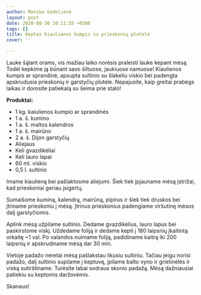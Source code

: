 ```yaml
---
author: Monika Godelienė
layout: post
date: 2020-08-30 10:11:55 +0300
tags: []
title: Keptas kiaulienos kumpis su prieskonių plutele
cover: ''

---
```

Lauke šąlant orams, vis mažiau laiko norėsis praleisti lauke kepant mėsą. Todėl kepkime ją būnant savo šiltuose, jaukiuose namuose! Kiaulienos kumpis ar sprandinė, apsupta sultinio su šlakeliu viskio bei padengta apskrudusia prieskonių ir garstyčių plutele. Nepajusite, kaip greitai prabėgs laikas ir dorosite patiekalą su šeima prie stalo!

**Produktai:**

* 1 kg. kaiulienos kumpio ar sprandinės
* 1 a. š. kumino
* 1 a. š. maltos kalendros
* 1 a. š. mairūno
* 2 a. š.  Dijon garstyčių
* Aliejaus
* Keli gvazdikėliai
* Keli lauro lapai
* 60 ml. viskio
* 0,5 l. sultinio

Imame kiaulieną bei pašlaktosme aliejumi. Šiek tiek įpjauname mėsą įstrižai, kad prieskoniai geriau įsigertų.

Sumaišome kuminą, kalendrą, mairūną, pipirus ir šiek tiek druskos bei įtriname prieskoniu į mėsą. Įtrinus prieskonius padengiame viršutinę mėsos dalį garstyčiomis.

Aplink mėsą užpilame sultinio. Dedame gvazdikėlius, lauro lapus bei paskirstome viskį. Uždedame foliją ir dedame kepti į 180 laipsnių įkaitintą orkaitę \~1 val. Po valandos nuimame foliją, padidiname kaitrą iki 200 laipsnių ir apskrudiname mėsą dar 30 min.

Vietoje padažo neretai mėsą pašlakstau likusiu sultiniu. Tačiau jeigu norisi padažo, dalį sultinio supilame į keptuvę, įpilame balto vyno ir grietinėlės ir viską sutirštiname. Turėsite labai sodraus skonio padažą. Mėsą dažniausiai patiekiu su keptomis daržovėmis.

Skanaus!
